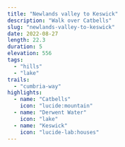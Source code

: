 ```yaml
---
title: "Newlands valley to Keswick"
description: "Walk over Catbells"
slug: "newlands-valley-to-keswick"
date: 2022-08-27
length: 22.3
duration: 5
elevation: 556
tags:
  - "hills"
  - "lake"
trails:
  - "cumbria-way"
highlights:
  - name: "Catbells"
    icon: "lucide:mountain"
  - name: "Derwent Water"
    icon: "lake"
  - name: "Keswick"
    icon: "lucide-lab:houses"
---
```

